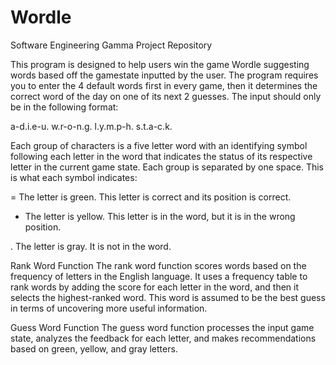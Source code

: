 # Wordle
Software Engineering Gamma Project Repository

This program is designed to help users win the game Wordle suggesting words based off the gamestate inputted by the user. The program requires you to enter the 4 default words first in every game, then it determines the correct word of the day on one of its next 2 guesses. The input should only be in the following format:

a-d.i.e-u. w.r-o-n.g. l.y.m.p-h. s.t.a-c.k.

Each group of characters is a five letter word with an identifying symbol following each letter in the word that indicates the status of its respective letter in the current game state. Each group is separated by one space. This is what each symbol indicates:

= The letter is green. This letter is correct and its position is correct.

- The letter is yellow. This letter is in the word, but it is in the wrong position.

. The letter is gray. It is not in the word. 

Rank Word Function
The rank word function scores words based on the frequency of letters in the English language. It uses a frequency table to rank words by adding the score for each letter in the word, and then it selects the highest-ranked word. This word is assumed to be the best guess in terms of uncovering more useful information. 

Guess Word Function
The guess word function processes the input game state, analyzes the feedback for each letter, and makes recommendations based on green, yellow, and gray letters. 
